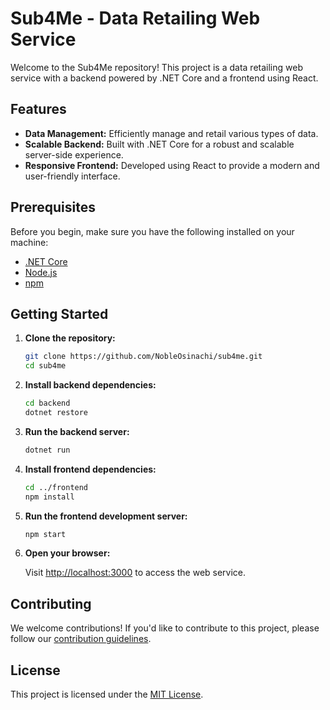 # Sub4Me - Data Retailing Web Service

Welcome to the Sub4Me repository! This project is a data retailing web service with a backend powered by .NET Core and a frontend using React.

## Features

- **Data Management:** Efficiently manage and retail various types of data.
- **Scalable Backend:** Built with .NET Core for a robust and scalable server-side experience.
- **Responsive Frontend:** Developed using React to provide a modern and user-friendly interface.

## Prerequisites

Before you begin, make sure you have the following installed on your machine:

- [.NET Core](https://dotnet.microsoft.com/download)
- [Node.js](https://nodejs.org/)
- [npm](https://www.npmjs.com/)

## Getting Started

1. **Clone the repository:**

    ```bash
    git clone https://github.com/NobleOsinachi/sub4me.git
    cd sub4me
    ```

2. **Install backend dependencies:**

    ```bash
    cd backend
    dotnet restore
    ```

3. **Run the backend server:**

    ```bash
    dotnet run
    ```

4. **Install frontend dependencies:**

    ```bash
    cd ../frontend
    npm install
    ```

5. **Run the frontend development server:**

    ```bash
    npm start
    ```

6. **Open your browser:**

    Visit [http://localhost:3000](http://localhost:3000) to access the web service.

## Contributing

We welcome contributions! If you'd like to contribute to this project, please follow our [contribution guidelines](CONTRIBUTING.md).

## License

This project is licensed under the [MIT License](LICENSE).
